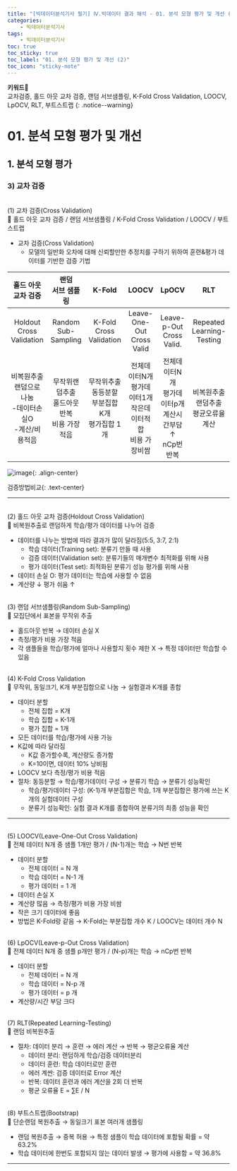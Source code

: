 ```yaml
---
title: "[빅데이터분석기사 필기] Ⅳ.빅데이터 결과 해석 - 01. 분석 모형 평가 및 개선 (2)"
categories:
    - 빅데이터분석기사
tags:
    - 빅데이터분석기사
toc: true
toc_sticky: true
toc_label: "01. 분석 모형 평가 및 개선 (2)"
toc_icon: "sticky-note"
---
```


**키워드🔑**<br>
교차검증, 홀드 아웃 교차 검증, 랜덤 서브샘플링, K-Fold Cross Validation, LOOCV, LpOCV, RLT, 부트스트랩
{: .notice--warning}

# 01. 분석 모형 평가 및 개선

## 1. 분석 모형 평가

### 3) 교차 검증

<br>
(1) 교차 검증(Cross Validation)<br>
📌 홀드 아웃 교차 검증 / 랜덤 서브샘플링 / K-Fold Cross Validation / LOOCV / 부트스트랩

- 교차 검증(Cross Validation)
	- 모델의 일반화 오차에 대해 신뢰할만한 추정치를 구하기 위하여 훈련&평가 데이터를 기반한 검증 기법
	
|홀드 아웃<br>교차 검증|랜덤<br>서브 샘플링|K-Fold|LOOCV|LpOCV|RLT|부트스트랩|
| :-----: | :-----: | :-----: | :-----: | :-----: | :-----: | :-----: |
|Holdout Cross<br>Validation|Random<br>Sub-Sampling|K-Fold<br>Cross<br>Validation|Leave-One-<br>Out<br>Cross Valid|Leave-p-Out<br>Cross Valid.|Repeated<br>Learning-<br>Testing|Bootstrap|
|비복원추출<br>랜덤으로 나눔<br>-데이터손실O<br>-계산/비용적음|무작위랜덤추출<br>홀드아웃반복<br>비용 가장적음|무작위추출<br>동등분할<br>부분집합 K개<br>평가집합 1개|전체데이터N개<br>평가데이터1개<br>작은데이터적합<br>비용 가장비쌈|전체데이터N개<br>평가데이터p개<br>계산시간부담↑<br>nCp번 반복|비복원추출<br>랜덤추출<br>평균오류율계산|단순랜덤<br>복원추출(중목O)<br>동일크기표본율<br>여러개생성함|

![image](https://user-images.githubusercontent.com/55765292/135552030-25afbc53-c2f2-4ce6-b62b-eeddacf1f205.png){: .align-center}

검증방법비교{: .text-center}

---

<br>
(2) 홀드 아웃 교차 검증(Holdout Cross Validation)<br>
📌 비복원추출로 랜덤하게 학습/평가 데이터를 나누어 검증

- 데이터를 나누는 방법에 따라 결과가 많이 달라짐(5:5, 3:7, 2:1)
	- 학습 데이터(Training set): 분류기 만들 때 사용
	- 검증 데이터(Validation set): 분류기들의 매개변수 최적화를 위해 사용
	- 평가 데이터(Test set): 최적화된 분류기 성능 평가를 위해 사용
- 데이터 손실 O: 평가 데이터는 학습에 사용할 수 없음
- 계산량 ↓ 평가 쉬움 ↑

<br>
(3) 랜덤 서브샘플링(Random Sub-Sampling)<br>
📌 모집단에서 표본을 무작위 추출

- 홀드아웃 반복 → 데이터 손실 X
- 측정/평가 비용 가장 적음
- 각 샘플들을 학습/평가에 얼마나 사용할지 횟수 제한 X → 특정 데이터만 학습할 수 있음

<br>
(4) K-Fold Cross Validation<br>
📌 무작위, 동일크기, K개 부분집합으로 나눔 → 실험결과 K개를 종합

- 데이터 분할
	- 전체 집합 = K개
	- 학습 집합 = K-1개
	- 평가 집합 = 1개
- 모든 데이터를 학습/평가에 사용 가능
- K값에 따라 달라짐
	- K값 증가할수록, 계산량도 증가함
	- K=10이면, 데이터 10% 낭비됨
- LOOCV 보다 측정/평가 비용 적음
- 절차: 동등분할 → 학습/평가데이터 구성 → 분류기 학습 → 분류기 성능확인
	- 학습/평가데이터 구성: (K-1)개 부분집합은 학습, 1개 부분집합은 평가에 쓰는 K개의 실험데이터 구성
	- 분류기 성능확인: 실험 결과 K개를 종합하여 분류기의 최종 성능을 확인

---

<br>
(5) LOOCV(Leave-One-Out Cross Validation)<br>
📌 전체 데이터 N개 중 샘플 1개만 평가 / (N-1)개는 학습 → N번 반복

- 데이터 분할
	- 전체 데이터 = N 개
	- 학습 데이터 = N-1 개
	- 평가 데이터 = 1 개
- 데이터 손실 X
- 계산량 많음 → 측정/평가 비용 가장 비쌈
- 작은 크기 데이터에 좋음
- 방법은 K-Fold랑 같음 → K-Fold는 부분집합 개수 K / LOOCV는 데이터 개수 N

<br>
(6) LpOCV(Leave-p-Out Cross Validation)<br>
📌 전체 데이터 N개 중 샘플 p개만 평가 / (N-p)개는 학습 → nCp번 반복

- 데이터 분할
	- 전체 데이터 = N 개
	- 학습 데이터 = N-p 개
	- 평가 데이터 = p 개
- 계산량/시간 부담 크다

<br>
(7) RLT(Repeated Learning-Testing)<br>
📌 랜덤 비복원추출

- 절차: 데이터 분리 → 훈련 → 에러 계산 → 반복 → 평균오류율 계산
	- 데이터 분리: 랜덤하게 학습/검증 데이터분리
	- 데이터 훈련: 학습 데이터로만 훈련
	- 에러 계싼: 검증 데이터로 Error 계산
	- 반복: 데이터 훈련과 에러 계산을 2회 더 반복
	- 평균 오류율 E = ∑E / N

<br>
(8) 부트스트랩(Bootstrap)<br>
📌 단순랜덤 복원추출 → 동일크기 표본 여러개 샘플링

- 랜덤 복원추출 → 중복 허용 → 특정 샘플이 학습 데이터에 포함될 확률 = 약 63.2%
- 학습 데이터에 한번도 포함되지 않는 데이터 발생 → 평가에 사용함 = 약 36.8%

---
